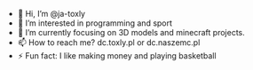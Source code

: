 - 👋 Hi, I’m @ja-toxly
- 👀 I’m interested in programming and sport 
- 🌱 I’m currently focusing on 3D models and minecraft projects.
- 📫 How to reach me? dc.toxly.pl or dc.naszemc.pl
- ⚡ Fun fact: I like making money and playing basketball

